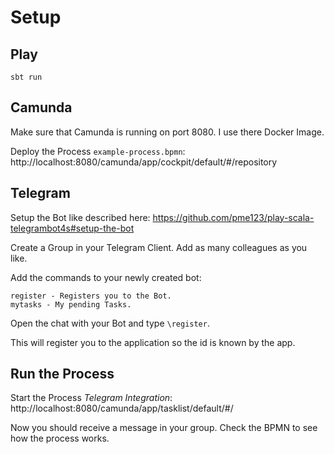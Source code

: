 # Setup
## Play
    
    sbt run
    
## Camunda

Make sure that Camunda is running on port 8080. I use there Docker Image.

Deploy the Process `example-process.bpmn`: http://localhost:8080/camunda/app/cockpit/default/#/repository

## Telegram

Setup the Bot like described here: https://github.com/pme123/play-scala-telegrambot4s#setup-the-bot 

Create a Group in your Telegram Client. Add as many colleagues as you like. 

Add the commands to your newly created bot:
```
register - Registers you to the Bot.
mytasks - My pending Tasks.
``` 
Open the chat with your Bot and type `\register`.

This will register you to the application so the id is known by the app.

## Run the Process 

Start the Process _Telegram Integration_: http://localhost:8080/camunda/app/tasklist/default/#/

Now you should receive a message in your group. Check the BPMN to see how the process works.